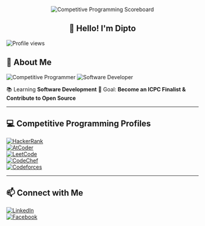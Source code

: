 <p align="center">
  <img src="https://i.gifer.com/Bm7C.gif" alt="Competitive Programming Scoreboard">
</p>

<h2 align="center">👋 Hello! I'm Dipto</h2> 

![Profile views](https://komarev.com/ghpvc/?username=zhdipto&label=Profile%20Views&color=0e75b6&style=flat)

## 🌱 About Me
![Competitive Programmer](https://img.shields.io/badge/Competitive%20Programmer-%F0%9F%8F%86-purple?style=for-the-badge)
![Software Developer](https://img.shields.io/badge/Software%20Developer-%F0%9F%92%BB-green?style=for-the-badge)

<!--![Machine Learning Enthusiast](https://img.shields.io/badge/Machine%20Learning-%F0%9F%A4%96-orange?style=for-the-badge)-->

<!--📚 Learning **Machine Learning & Systems Development**  -->
📚 Learning **Software Development** 
🚀 Goal: **Become an ICPC Finalist & Contribute to Open Source**  

---

## 💻 Competitive Programming Profiles
[![HackerRank](https://img.shields.io/badge/HackerRank-zhdipto-brightgreen?logo=hackerrank&style=for-the-badge)](https://www.hackerrank.com/zhdipto)  
[![AtCoder](https://img.shields.io/badge/AtCoder-zhdipto-blue?logo=atcoder&style=for-the-badge)](https://atcoder.jp/users/zhdipto)  
[![LeetCode](https://img.shields.io/badge/LeetCode-zhdipto-orange?logo=leetcode&style=for-the-badge)](https://leetcode.com/zhdipto)  
[![CodeChef](https://img.shields.io/badge/CodeChef-zhdipto-brown?logo=codechef&style=for-the-badge)](https://www.codechef.com/users/zhdipto)  
[![Codeforces](https://img.shields.io/badge/Codeforces-zhdipto-blue?logo=codeforces&logoColor=yellow&style=for-the-badge)](https://codeforces.com/profile/zhdipto)  

---

## 📫 Connect with Me
[![LinkedIn](https://img.shields.io/badge/LinkedIn-zhdipto-blue?logo=linkedin&style=for-the-badge)](https://linkedin.com/in/zhdipto)  
[![Facebook](https://img.shields.io/badge/Facebook-zhdipto-3b5998?logo=facebook&style=for-the-badge)](https://facebook.com/zhdipto)
